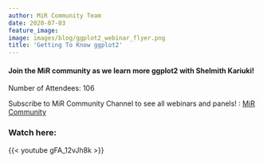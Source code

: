 ```yaml
---
author: MiR Community Team
date: 2020-07-03
feature_image: 
image: images/blog/ggplot2_webinar_flyer.png
title: 'Getting To Know ggplot2'
---
```

#### Join the MiR community as we learn more ggplot2 with Shelmith Kariuki!

Number of Attendees: 106

Subscribe to MiR Community Channel to see all webinars and panels! : [MiR Community](https://www.youtube.com/channel/UCJdDHw9NNMznBjZ4SOaMwjQ?view_as=subscriber) 

### Watch here:
{{< youtube gFA_12vJh8k >}}